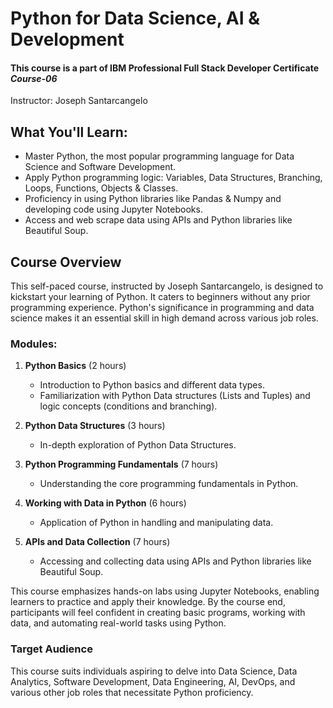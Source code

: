 # Python for Data Science, AI & Development

#### This course is a part of IBM Professional Full Stack Developer Certificate _Course-06_

Instructor: Joseph Santarcangelo

## What You'll Learn:

- Master Python, the most popular programming language for Data Science and Software Development.
- Apply Python programming logic: Variables, Data Structures, Branching, Loops, Functions, Objects & Classes.
- Proficiency in using Python libraries like Pandas & Numpy and developing code using Jupyter Notebooks.
- Access and web scrape data using APIs and Python libraries like Beautiful Soup.

## Course Overview

This self-paced course, instructed by Joseph Santarcangelo, is designed to kickstart your learning of Python. It caters to beginners without any prior programming experience. Python's significance in programming and data science makes it an essential skill in high demand across various job roles.

### Modules:

1. **Python Basics** (2 hours)
   - Introduction to Python basics and different data types.
   - Familiarization with Python Data structures (Lists and Tuples) and logic concepts (conditions and branching).
2. **Python Data Structures** (3 hours)

   - In-depth exploration of Python Data Structures.

3. **Python Programming Fundamentals** (7 hours)
   - Understanding the core programming fundamentals in Python.
4. **Working with Data in Python** (6 hours)
   - Application of Python in handling and manipulating data.
5. **APIs and Data Collection** (7 hours)
   - Accessing and collecting data using APIs and Python libraries like Beautiful Soup.

This course emphasizes hands-on labs using Jupyter Notebooks, enabling learners to practice and apply their knowledge. By the course end, participants will feel confident in creating basic programs, working with data, and automating real-world tasks using Python.

### Target Audience

This course suits individuals aspiring to delve into Data Science, Data Analytics, Software Development, Data Engineering, AI, DevOps, and various other job roles that necessitate Python proficiency.
